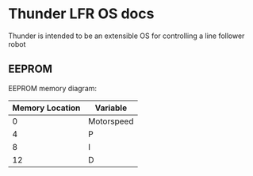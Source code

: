 # Thunder LFR OS docs

Thunder is intended to be an extensible OS for controlling a line follower robot

## EEPROM

EEPROM memory diagram:

| Memory Location | Variable   |
| --------------- | ---------- |
| 0               | Motorspeed |
| 4               | P          |
| 8               | I          |
| 12              | D          |
